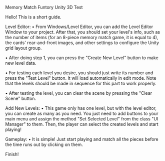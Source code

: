 Memory Match
Funtory Unity 3D Test

Hello! This is a short guide.

Level Editor:
•  From Windows/Level Editor, you can add the Level Editor Window to your project. After that, you should set your level's info, such as the number of items (for an 8-piece memory match game, it is equal to 4), the cards' rear-and-front images, and other settings to configure the Unity grid layout group.

•  After doing step 1, you can press the "Create New Level" button to make new level data.

•  For testing each level you desire, you should just write its number and press the "Test Level" button. It will load automatically in edit mode. Note that the levels should be made in sequence for this part to work properly.

•  After testing the level, you can clear the scene by pressing the "Clear Scene" button.

Add New Levels:
•  This game only has one level, but with the level editor, you can create as many as you need. You just need to add buttons to your main menu and assign the method "Set Selected Level" from the class "UI Manager" to them. Then, the player can select the created levels and start playing!

Gameplay:
•  It is simple! Just start playing and match all the pieces before the time runs out by clicking on them.

Finish!
